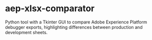 # aep-xlsx-comparator
Python tool with a Tkinter GUI to compare Adobe Experience Platform debugger exports, highlighting differences between production and development sheets.
